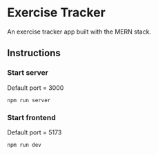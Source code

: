 # Exercise Tracker

An exercise tracker app built with the MERN stack.

## Instructions

### Start server

Default port = 3000

```
npm run server
```

### Start frontend

Default port = 5173

```
npm run dev
```
